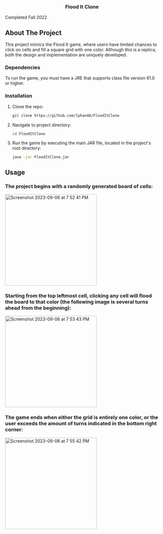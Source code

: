 <h3 align="center">Flood It Clone</h3>
Completed Fall 2022

## About The Project

This project mimics the Flood It game, where users have limited chances to click on cells and fill a square grid with one color. Although this is a replica, both the design and implementation are uniquely developed.

### Dependencies

To run the game, you must have a JRE that supports class file version 61.0 or higher.

### Installation

1. Clone the repo:
   ```sh
   git clone https://github.com/lphan48/FloodItClone
   ```
2. Navigate to project directory:
   ```sh
   cd FloodItClone
   ```
3. Run the game by executing the main JAR file, located in the project's root directory:
   ```sh
   java -jar FloodItClone.jar
   ```

## Usage
### The project begins with a randomly generated board of cells:

<img width="300" alt="Screenshot 2023-09-06 at 7 52 41 PM" src="https://github.com/lphan48/FloodItClone/assets/116211528/ea2a0644-5216-469e-ad2e-473fa326f327">




### Starting from the top leftmost cell, clicking any cell will flood the board to that color (the following image is several turns ahead from the beginning):

<img width="300" alt="Screenshot 2023-09-06 at 7 53 43 PM" src="https://github.com/lphan48/FloodItClone/assets/116211528/8bddeea4-dd74-421b-ae1c-9c8bc9c8a91a">




### The game ends when either the grid is entirely one color, or the user exceeds the amount of turns indicated in the bottom right corner:

<img width="300" alt="Screenshot 2023-09-06 at 7 55 42 PM" src="https://github.com/lphan48/FloodItClone/assets/116211528/9c19d917-8dda-4575-a63c-332d89b35534">



